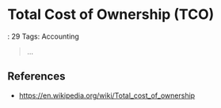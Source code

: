 # Total Cost of Ownership (TCO)

: 29
Tags: Accounting

> …
> 

## References

- https://en.wikipedia.org/wiki/Total_cost_of_ownership